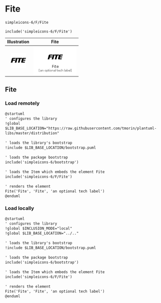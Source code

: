 # Fite


```text
simpleicons-6/F/Fite
```

```text
include('simpleicons-6/F/Fite')
```



| Illustration | Fite |
| :---: | :---: |
| ![illustration for Illustration](../../simpleicons-6/F/Fite.png) | ![illustration for Fite](../../simpleicons-6/F/Fite.Local.png) |




## Fite

### Load remotely
```plantuml
@startuml
' configures the library
!global $LIB_BASE_LOCATION="https://raw.githubusercontent.com/tmorin/plantuml-libs/master/distribution"

' loads the library's bootstrap
!include $LIB_BASE_LOCATION/bootstrap.puml

' loads the package bootstrap
include('simpleicons-6/bootstrap')

' loads the Item which embeds the element Fite
include('simpleicons-6/F/Fite')

' renders the element
Fite('Fite', 'Fite', 'an optional tech label')
@enduml
```

### Load locally
```plantuml
@startuml
' configures the library
!global $INCLUSION_MODE="local"
!global $LIB_BASE_LOCATION="../.."

' loads the library's bootstrap
!include $LIB_BASE_LOCATION/bootstrap.puml

' loads the package bootstrap
include('simpleicons-6/bootstrap')

' loads the Item which embeds the element Fite
include('simpleicons-6/F/Fite')

' renders the element
Fite('Fite', 'Fite', 'an optional tech label')
@enduml
```

